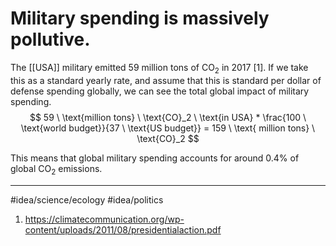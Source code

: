 # Military spending is massively pollutive.
The [[USA]] military emitted 59 million tons of $\text{CO}_2$ in 2017 [1]. If we take this as a standard yearly rate, and assume that this is standard per dollar of defense spending globally, we can see the total global impact of military spending. 
$$
59 \ \text{million tons} \ \text{CO}_2 \ \text{in USA} * \frac{100 \ \text{world budget}}{37 \ \text{US budget}} = 159 \ \text{ million tons} \ \text{CO}_2
$$

This means that global military spending accounts for around 0.4% of global $\text{CO}_2$ emissions. 

---
#idea/science/ecology 
#idea/politics 

1. https://climatecommunication.org/wp-content/uploads/2011/08/presidentialaction.pdf